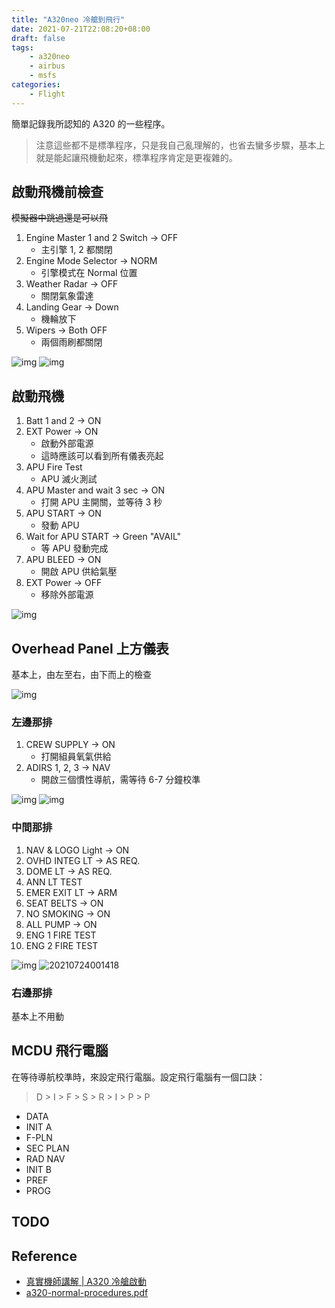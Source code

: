 ```yaml
---
title: "A320neo 冷艙到飛行"
date: 2021-07-21T22:08:20+08:00
draft: false
tags: 
    - a320neo
    - airbus
    - msfs
categories:
    - Flight
---
```


簡單記錄我所認知的 A320 的一些程序。

<!--more-->

> 注意這些都不是標準程序，只是我自己亂理解的，也省去蠻多步驟，基本上就是能起讓飛機動起來，標準程序肯定是更複雜的。

## 啟動飛機前檢查

~~模擬器中跳過還是可以飛~~

1. Engine Master 1 and 2 Switch -> OFF
   * 主引擎 1, 2 都關閉
2. Engine Mode Selector -> NORM
   * 引擎模式在 Normal 位置
3. Weather Radar -> OFF
   * 關閉氣象雷達
4. Landing Gear -> Down
   * 機輪放下
5. Wipers -> Both OFF
   * 兩個雨刷都關閉

![img](https://raw.githubusercontent.com/TonyPepeBear/ImageBed/main/20210723215225.png)
![img](https://raw.githubusercontent.com/TonyPepeBear/ImageBed/main/20210723215410.png)

## 啟動飛機

1. Batt 1 and 2 -> ON
2. EXT Power -> ON
   * 啟動外部電源
   * 這時應該可以看到所有儀表亮起
3. APU Fire Test
   * APU 滅火測試
4. APU Master and wait 3 sec -> ON
   * 打開 APU 主開關，並等待 3 秒
5. APU START -> ON
   * 發動 APU
6. Wait for APU START -> Green "AVAIL"
   * 等 APU 發動完成
7. APU BLEED -> ON
   * 開啟 APU 供給氣壓
8. EXT Power -> OFF
   * 移除外部電源

![img](https://raw.githubusercontent.com/TonyPepeBear/ImageBed/main/20210723230551.png)

## Overhead Panel 上方儀表

基本上，由左至右，由下而上的檢查

![img](https://raw.githubusercontent.com/TonyPepeBear/ImageBed/main/20210723223858.png)

### 左邊那排

1. CREW SUPPLY -> ON
   * 打開組員氧氣供給
2. ADIRS 1, 2, 3 -> NAV
   * 開啟三個慣性導航，需等待 6-7 分鐘校準

![img](https://raw.githubusercontent.com/TonyPepeBear/ImageBed/main/20210723223442.png)
![img](https://raw.githubusercontent.com/TonyPepeBear/ImageBed/main/20210723223529.png)

### 中間那排

1. NAV & LOGO Light -> ON
2. OVHD INTEG LT -> AS REQ.
3. DOME LT -> AS REQ.
4. ANN LT TEST
5. EMER EXIT LT -> ARM
6. SEAT BELTS -> ON
7. NO SMOKING -> ON
8. ALL PUMP -> ON
9. ENG 1 FIRE TEST
10. ENG 2 FIRE TEST

![img](https://raw.githubusercontent.com/TonyPepeBear/ImageBed/main/20210724001302.png)
![20210724001418](https://raw.githubusercontent.com/TonyPepeBear/ImageBed/main/20210724001418.png)

### 右邊那排

基本上不用動

## MCDU 飛行電腦

在等待導航校準時，來設定飛行電腦。設定飛行電腦有一個口訣：

> D > I > F > S > R > I > P > P

* DATA
* INIT A
* F-PLN
* SEC PLAN
* RAD NAV
* INIT B
* PREF
* PROG

## TODO

## Reference

* [真實機師講解 | A320 冷艙啟動](https://www.youtube.com/watch?v=3Vf3QaYvSUk)
* [a320-normal-procedures.pdf](https://www.theairlinepilots.com/forumarchive/a320/a320-normal-procedures.pdf)
